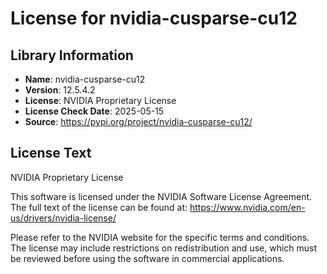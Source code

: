 # License for nvidia-cusparse-cu12

## Library Information
- **Name**: nvidia-cusparse-cu12
- **Version**: 12.5.4.2
- **License**: NVIDIA Proprietary License
- **License Check Date**: 2025-05-15
- **Source**: https://pypi.org/project/nvidia-cusparse-cu12/

## License Text
NVIDIA Proprietary License

This software is licensed under the NVIDIA Software License Agreement.
The full text of the license can be found at:
https://www.nvidia.com/en-us/drivers/nvidia-license/

Please refer to the NVIDIA website for the specific terms and conditions. The license may include restrictions on redistribution and use, which must be reviewed before using the software in commercial applications.
